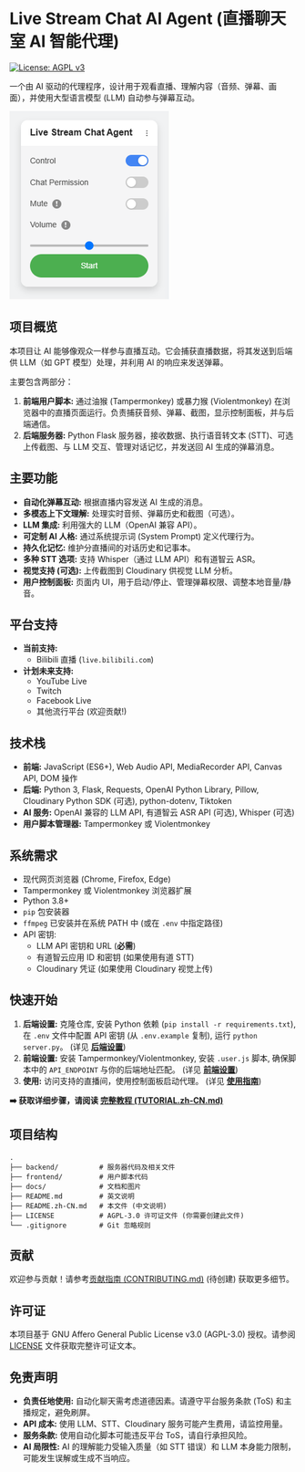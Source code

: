 # Live Stream Chat AI Agent (直播聊天室 AI 智能代理)

[![License: AGPL v3](https://img.shields.io/badge/License-AGPL_v3-blue.svg)](./LICENSE)

一个由 AI 驱动的代理程序，设计用于观看直播、理解内容（音频、弹幕、画面），并使用大型语言模型 (LLM) 自动参与弹幕互动。

![控制面板](docs/panel_example.png)

## 项目概览

本项目让 AI 能够像观众一样参与直播互动。它会捕获直播数据，将其发送到后端供 LLM（如 GPT 模型）处理，并利用 AI 的响应来发送弹幕。

主要包含两部分：

1.  **前端用户脚本:** 通过油猴 (Tampermonkey) 或暴力猴 (Violentmonkey) 在浏览器中的直播页面运行。负责捕获音频、弹幕、截图，显示控制面板，并与后端通信。
2.  **后端服务器:** Python Flask 服务器，接收数据、执行语音转文本 (STT)、可选上传截图、与 LLM 交互、管理对话记忆，并发送回 AI 生成的弹幕消息。

## 主要功能

*   **自动化弹幕互动:** 根据直播内容发送 AI 生成的消息。
*   **多模态上下文理解:** 处理实时音频、弹幕历史和截图（可选）。
*   **LLM 集成:** 利用强大的 LLM（OpenAI 兼容 API）。
*   **可定制 AI 人格:** 通过系统提示词 (System Prompt) 定义代理行为。
*   **持久化记忆:** 维护分直播间的对话历史和记事本。
*   **多种 STT 选项:** 支持 Whisper（通过 LLM API）和有道智云 ASR。
*   **视觉支持 (可选):** 上传截图到 Cloudinary 供视觉 LLM 分析。
*   **用户控制面板:** 页面内 UI，用于启动/停止、管理弹幕权限、调整本地音量/静音。

## 平台支持

*   **当前支持:**
    *   Bilibili 直播 (`live.bilibili.com`)
*   **计划未来支持:**
    *   YouTube Live
    *   Twitch
    *   Facebook Live
    *   其他流行平台 (欢迎贡献!)

## 技术栈

*   **前端:** JavaScript (ES6+), Web Audio API, MediaRecorder API, Canvas API, DOM 操作
*   **后端:** Python 3, Flask, Requests, OpenAI Python Library, Pillow, Cloudinary Python SDK (可选), python-dotenv, Tiktoken
*   **AI 服务:** OpenAI 兼容的 LLM API, 有道智云 ASR API (可选), Whisper (可选)
*   **用户脚本管理器:** Tampermonkey 或 Violentmonkey

## 系统需求

*   现代网页浏览器 (Chrome, Firefox, Edge)
*   Tampermonkey 或 Violentmonkey 浏览器扩展
*   Python 3.8+
*   `pip` 包安装器
*   `ffmpeg` 已安装并在系统 PATH 中 (或在 `.env` 中指定路径)
*   API 密钥:
    *   LLM API 密钥和 URL (**必需**)
    *   有道智云应用 ID 和密钥 (如果使用有道 STT)
    *   Cloudinary 凭证 (如果使用 Cloudinary 视觉上传)

## 快速开始

1.  **后端设置:** 克隆仓库, 安装 Python 依赖 (`pip install -r requirements.txt`), 在 `.env` 文件中配置 API 密钥 (从 `.env.example` 复制), 运行 `python server.py`。 (详见 [**后端设置**](docs/TUTORIAL.zh-CN.md#后端服务器设置))
2.  **前端设置:** 安装 Tampermonkey/Violentmonkey, 安装 `.user.js` 脚本, 确保脚本中的 `API_ENDPOINT` 与你的后端地址匹配。 (详见 [**前端设置**](docs/TUTORIAL.zh-CN.md#前端用户脚本设置))
3.  **使用:** 访问支持的直播间，使用控制面板启动代理。 (详见 [**使用指南**](docs/TUTORIAL.zh-CN.md#使用方法))

**➡️ 获取详细步骤，请阅读 [完整教程 (TUTORIAL.zh-CN.md)](docs/TUTORIAL.zh-CN.md)**

## 项目结构
```
.
├── backend/          # 服务器代码及相关文件
├── frontend/         # 用户脚本代码
├── docs/             # 文档和图片
├── README.md         # 英文说明
├── README.zh-CN.md   # 本文件 (中文说明)
├── LICENSE           # AGPL-3.0 许可证文件 (你需要创建此文件)
└── .gitignore        # Git 忽略规则
```

## 贡献

欢迎参与贡献！请参考[贡献指南 (CONTRIBUTING.md)](CONTRIBUTING.md) (待创建) 获取更多细节。

## 许可证

本项目基于 GNU Affero General Public License v3.0 (AGPL-3.0) 授权。请参阅 [LICENSE](./LICENSE) 文件获取完整许可证文本。

## 免责声明

*   **负责任地使用:** 自动化聊天需考虑道德因素。请遵守平台服务条款 (ToS) 和主播规定，避免刷屏。
*   **API 成本:** 使用 LLM、STT、Cloudinary 服务可能产生费用，请监控用量。
*   **服务条款:** 使用自动化脚本可能违反平台 ToS，请自行承担风险。
*   **AI 局限性:** AI 的理解能力受输入质量（如 STT 错误）和 LLM 本身能力限制，可能发生误解或生成不当响应。
